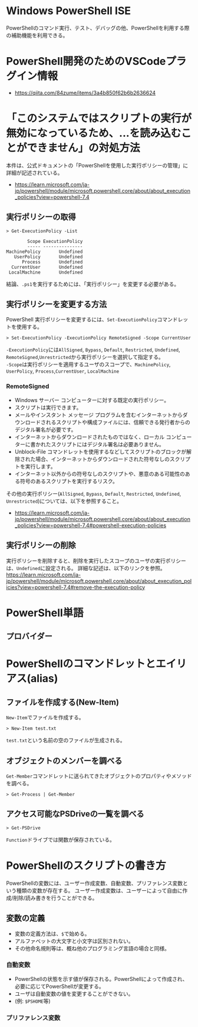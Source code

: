 # Windows PowerShell ISE
PowerShellのコマンド実行、テスト、デバッグの他、PowerShellを利用する際の補助機能を利用できる。

# PowerShell開発のためのVSCodeプラグイン情報
- https://qiita.com/84zume/items/3a4b850f62b6b2636624

# 「このシステムではスクリプトの実行が無効になっているため、...を読み込むことができません」の対処方法
本件は、公式ドキュメントの「PowerShellを使用した実行ポリシーの管理」に詳細が記述されている。
<br>
- https://learn.microsoft.com/ja-jp/powershell/module/microsoft.powershell.core/about/about_execution_policies?view=powershell-7.4

## 実行ポリシーの取得
```
> Get-ExecutionPolicy -List

        Scope ExecutionPolicy
        ----- ---------------
MachinePolicy       Undefined
   UserPolicy       Undefined
      Process       Undefined
  CurrentUser       Undefined
 LocalMachine       Undefined
```

結論、`.ps1`を実行するためには、「実行ポリシー」を変更する必要がある。

## 実行ポリシーを変更する方法
PowerShell 実行ポリシーを変更するには、`Set-ExecutionPolicy`コマンドレットを使用する。
```
> Set-ExecutionPolicy -ExecutionPolicy RemoteSigned -Scope CurrentUser
```

`-ExecutionPolicy`には`AllSigned`, `Bypass`, `Default`, `Restricted`, `Undefined`, `RemoteSigned`,`Unrestricted`から実行ポリシーを選択して指定する。<br>
`-Scope`は実行ポリシーを適用するユーザのスコープで、`MachinePolicy`, `UserPolicy`, `Process`,`CurrentUser`, `LocalMachine`


### RemoteSigned
- Windows サーバー コンピューターに対する既定の実行ポリシー。
- スクリプトは実行できます。
- メールやインスタント メッセージ プログラムを含むインターネットからダウンロードされるスクリプトや構成ファイルには、信頼できる発行者からのデジタル署名が必要です。
- インターネットからダウンロードされたものではなく、ローカル コンピューターに書かれたスクリプトにはデジタル署名は必要ありません。
- Unblock-File コマンドレットを使用するなどしてスクリプトのブロックが解除された場合、インターネットからダウンロードされた符号なしのスクリプトを実行します。
- インターネット以外からの符号なしのスクリプトや、悪意のある可能性のある符号のあるスクリプトを実行するリスク。

その他の実行ポリシー(`AllSigned`, `Bypass`, `Default`, `Restricted`, `Undefined`, `Unrestricted`)については、以下を参照すること。<br>
- https://learn.microsoft.com/ja-jp/powershell/module/microsoft.powershell.core/about/about_execution_policies?view=powershell-7.4#powershell-execution-policies


## 実行ポリシーの削除
実行ポリシーを削除すると、削除を実行したスコープのユーザの実行ポリシーは、`Undefined`に設定される。
詳細な記述は、以下のリンクを参照。<br>
https://learn.microsoft.com/ja-jp/powershell/module/microsoft.powershell.core/about/about_execution_policies?view=powershell-7.4#remove-the-execution-policy


# PowerShell単語
## プロバイダー

# PowerShellのコマンドレットとエイリアス(alias)
## ファイルを作成する(New-Item)
`New-Item`でファイルを作成する。
```
> New-Item test.txt
```

`test.txt`という名前の空のファイルが生成される。

## オブジェクトのメンバーを調べる
`Get-Member`コマンドレットに送られてきたオブジェクトのプロパティやメソッドを調べる。
```
> Get-Process | Get-Member
```

## アクセス可能なPSDriveの一覧を調べる
```
> Get-PSDrive
```

`Function`ドライブでは関数が保存されている。


# PowerShellのスクリプトの書き方
PowerShellの変数には、ユーザー作成変数、自動変数、プリファレンス変数という種類の変数が存在する。
ユーザー作成変数は、ユーザーによって自由に作成/削除/読み書きを行うことができる。

## 変数の定義
- 変数の定義方法は、`$`で始める。
- アルファベットの大文字と小文字は区別されない。
- その他命名規則等は、概ね他のプログラミング言語の場合と同様。

### 自動変数
- PowerShellの状態を示す値が保存される。PowerShellによって作成され、必要に応じてPowerShellが変更する。
- ユーザは自動変数の値を変更することができない。
- (例: `$PSHOME`等)

### プリファレンス変数
